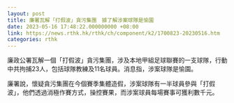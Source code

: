 ```yaml
---
layout: post
title: 廉署瓦解「打假波」貪污集團　據了解涉案球隊是愉園
date: 2023-05-16 17:48:22.000000000 +08:00
link: https://news.rthk.hk/rthk/ch/component/k2/1700823-20230516.htm
categories: rthk
---
```


廉政公署瓦解一個「打假波」貪污集團，涉及本地甲組足球聯賽的一支球隊，行動中共拘捕23人，包括球隊教練及11名球員。消息指，涉案球隊是愉園。

廉署說，懷疑貪污集團在今個賽季集體造假，涉案球隊有一半球員參與「打假波」，他們透過消極作賽方式，操控賽果，而涉案球員每場賽事可獲利數千元。
